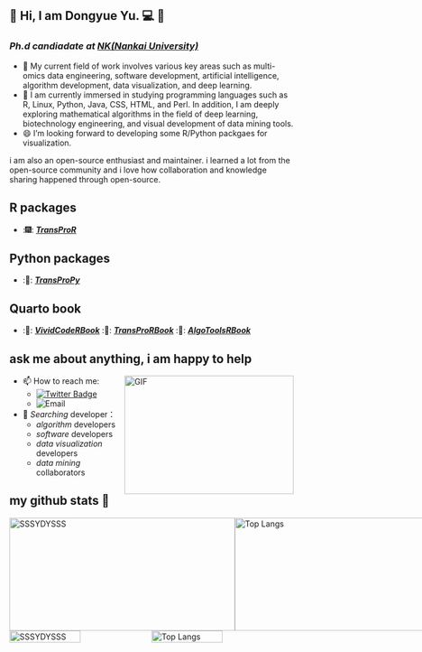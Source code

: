## :man: Hi, I am Dongyue Yu. :computer: 👋

### *Ph.d candiadate at* <a href="https://en.nankai.edu.cn/">***NK(Nankai University)***</a> 

- 🔭 My current field of work involves various key areas such as multi-omics data engineering, software development, artificial intelligence, algorithm development, data visualization, and deep learning.
- 🌱 I am currently immersed in studying programming languages such as R, Linux, Python, Java, CSS, HTML, and Perl. In addition, I am deeply exploring mathematical algorithms in the field of deep learning, biotechnology engineering, and visual development of data mining tools.
- 😄 I’m looking forward to developing some R/Python packgaes for visualization.

i am also an open-source enthusiast and maintainer. i learned a lot from the open-source community and i love how collaboration and knowledge sharing happened through open-source.

## R packages

- :🎆: <a href="https://github.com/SSSYDYSSS/TransProR">***TransProR***</a>

## Python packages

- :🎇: <a href="https://github.com/SSSYDYSSS/TransProPy">***TransProPy***</a>

## Quarto book

- :📔: <a href="https://github.com/SSSYDYSSS/VividCodeRBook">***VividCodeRBook***</a>
:📔: <a href="https://github.com/SSSYDYSSS/AlgoToolsRBook">***TransProRBook***</a>
:📔: <a href="https://github.com/SSSYDYSSS/TransProRBook">***AlgoToolsRBook***</a>

## ask me about anything, i am happy to help
<img align="right" alt="GIF" src="https://github.com/abhisheknaiidu/abhisheknaiidu/blob/master/code.gif?raw=true" width="300" height="210" />

  - 📫 How to reach me:
    - [![Twitter Badge](https://img.shields.io/badge/-twitter-042198?style=flat-square&logo=Twitter&logoColor=white&link=)](https://twitter.com/Dongyue_Yu)
    - ![Email](https://img.shields.io/badge/Email-yudongyue%40mail.nankai.edu.cn-e5a331?style=flat-square&logo=microsoft-outlook&logoColor=ffffff)
  - 👯 _Searching_ developer：
    -  _algorithm_ developers
    -  _software_ developers
    -  _data visualization_ developers
    -  _data mining_ collaborators


## my github stats 👋

<div style="display: flex; justify-content: space-between;">
  <img src="https://github-readme-stats.vercel.app/api?username=SSSYDYSSS&show_icons=true&theme=gotham" alt="SSSYDYSSS" width="400" height="200" />
  <img src="https://github-readme-stats.vercel.app/api/top-langs/?username=SSSYDYSSS&layout=compact&theme=tokyonight" alt="Top Langs" width="400" height="200" />
</div>

<div style="display: flex; justify-content: space-between;">
  <img src="https://github-readme-stats.vercel.app/api?username=SSSYDYSSS&show_icons=true&theme=gotham" alt="SSSYDYSSS" width="50%" height="36%" />
  <img src="https://github-readme-stats.vercel.app/api/top-langs/?username=SSSYDYSSS&layout=compact&theme=tokyonight" alt="Top Langs" width="50%" height="36%" />
</div>


<!--
**SSSYDYSSS/SSSYDYSSS** is a ✨ _special_ ✨ repository because its `README.md` (this file) appears on your GitHub profile.

Here are some ideas to get you started:

- 🔭 I’m currently working on ...
- 🌱 I’m currently learning ...
- 👯 I’m looking to collaborate on ...
- 🤔 I’m looking for help with ...
- 💬 Ask me about ...
- 📫 How to reach me: ...
- 😄 Pronouns: ...
- ⚡ Fun fact: ...
-->





